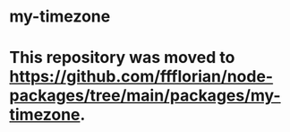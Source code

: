 # my-timezone

# This repository was moved to https://github.com/ffflorian/node-packages/tree/main/packages/my-timezone.
